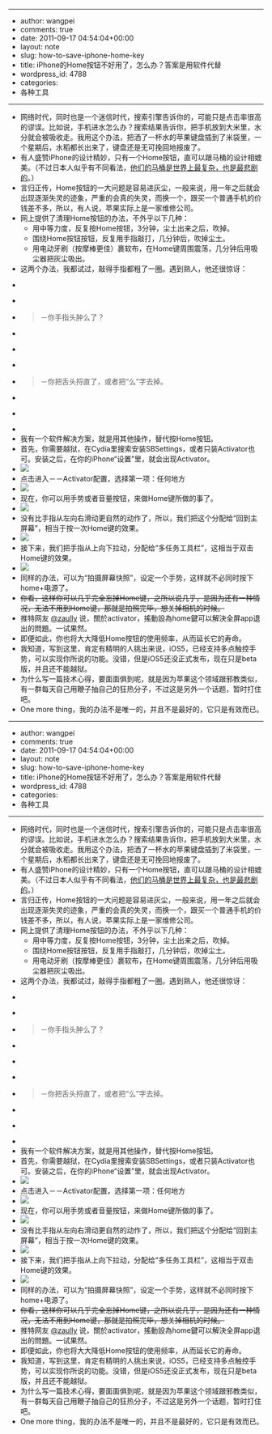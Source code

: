 - --
- author: wangpei
- comments: true
- date: 2011-09-17 04:54:04+00:00
- layout: note
- slug: how-to-save-iphone-home-key
- title: iPhone的Home按钮不好用了，怎么办？答案是用软件代替
- wordpress_id: 4788
- categories:
- 各种工具
- --
- 网络时代，同时也是一个迷信时代，搜索引擎告诉你的，可能只是点击率很高的谬误。比如说，手机进水怎么办？搜索结果告诉你，把手机放到大米里，水分就会被吸收走。我用这个办法，把洒了一杯水的苹果键盘插到了米袋里，一个星期后，水稻都长出来了，键盘还是无可挽回地报废了。
- 有人盛赞iPhone的设计精妙，只有一个Home按钮，直可以跟马桶的设计相媲美。（不过日本人似乎有不同看法，[他们的马桶是世界上最复杂，也是最悲剧的](http://home.cs.soufun.com/bbs/changshazxlt~1~44/50029499_50029499.htm)。）
- 言归正传，Home按钮的一大问题是容易进灰尘，一般来说，用一年之后就会出现逐渐失灵的迹象，严重的会真的失灵，而换一个，跟买一个普通手机的价钱差不多，所以，有人说，苹果实际上是一家维修公司。
- 网上提供了清理Home按钮的办法，不外乎以下几种：
    - 用中等力度，反复按Home按钮，3分钟，尘土出来之后，吹掉。
    - 围绕Home按钮按钮，反复用手指敲打，几分钟后，吹掉尘土。
    - 用电动牙刷（按摩棒更佳）裹软布，在Home键周围震荡，几分钟后用吸尘器把灰尘吸出。
- 这两个办法，我都试过，敲得手指都粗了一圈。遇到熟人，他还很惊讶：
- <blockquote>
- > 
- > －你手指头肿么了？
- > 
- > 
- > 
- > －你把舌头捋直了，或者把“么”字去掉。
- > 
- > 
- </blockquote>
- 我有一个软件解决方案，就是用其他操作，替代按Home按钮。
- 首先，你需要越狱，在Cydia里搜索安装SBSettings，或者只装Activator也可。安装之后，在你的iPhone“设置”里，就会出现Activator。
- ![](http://media.tumblr.com/tumblr_lrnh3jUTUt1qz6vj8.jpg)
- 点击进入－－Activator配置，选择第一项：任何地方
- ![](http://media.tumblr.com/tumblr_lrnh3upOkP1qz6vj8.jpg)
- 现在，你可以用手势或者音量按钮，来做Home键所做的事了。
- ![](http://media.tumblr.com/tumblr_lrnh4eLJz11qz6vj8.jpg)
- 没有比手指从左向右滑动更自然的动作了，所以，我们把这个分配给“回到主屏幕”，相当于按一次Home键的效果。
- ![](http://media.tumblr.com/tumblr_lrnh4sixOR1qz6vj8.jpg)
- 接下来，我们把手指从上向下拉动，分配给“多任务工具栏”，这相当于双击Home键的效果。
- ![](http://media.tumblr.com/tumblr_lrnh6hxjsF1qz6vj8.jpg)
- 同样的办法，可以为“拍摄屏幕快照”，设定一个手势，这样就不必同时按下home+电源了。
- <del>你看，这样你可以几乎完全忘掉Home键，之所以说几乎，是因为还有一种情况，无法不用到Home键，那就是拍照完毕，想关掉相机的时候。</del>
- 推特网友 [@zaully](http://twitter.com/#!/zaully) 说，關於activator，搖動設為home鍵可以解決全屏app退出的問題。一试果然。
- 即便如此，你也将大大降低Home按钮的使用频率，从而延长它的寿命。
- 我知道，写到这里，肯定有精明的人挑出来说，iOS5，已经支持多点触控手势，可以实现你所说的功能。没错，但是iOS5还没正式发布，现在只是beta版，并且还不能越狱。
- 为什么写一篇技术心得，要面面俱到呢，就是因为苹果这个领域跟邪教类似，有一群每天自己用鞭子抽自己的狂热分子，不过这是另外一个话题，暂时打住吧。
- One more thing，我的办法不是唯一的，并且不是最好的，它只是有效而已。
- --
- author: wangpei
- comments: true
- date: 2011-09-17 04:54:04+00:00
- layout: note
- slug: how-to-save-iphone-home-key
- title: iPhone的Home按钮不好用了，怎么办？答案是用软件代替
- wordpress_id: 4788
- categories:
- 各种工具
- --
- 网络时代，同时也是一个迷信时代，搜索引擎告诉你的，可能只是点击率很高的谬误。比如说，手机进水怎么办？搜索结果告诉你，把手机放到大米里，水分就会被吸收走。我用这个办法，把洒了一杯水的苹果键盘插到了米袋里，一个星期后，水稻都长出来了，键盘还是无可挽回地报废了。
- 有人盛赞iPhone的设计精妙，只有一个Home按钮，直可以跟马桶的设计相媲美。（不过日本人似乎有不同看法，[他们的马桶是世界上最复杂，也是最悲剧的](http://home.cs.soufun.com/bbs/changshazxlt~1~44/50029499_50029499.htm)。）
- 言归正传，Home按钮的一大问题是容易进灰尘，一般来说，用一年之后就会出现逐渐失灵的迹象，严重的会真的失灵，而换一个，跟买一个普通手机的价钱差不多，所以，有人说，苹果实际上是一家维修公司。
- 网上提供了清理Home按钮的办法，不外乎以下几种：
    - 用中等力度，反复按Home按钮，3分钟，尘土出来之后，吹掉。
    - 围绕Home按钮按钮，反复用手指敲打，几分钟后，吹掉尘土。
    - 用电动牙刷（按摩棒更佳）裹软布，在Home键周围震荡，几分钟后用吸尘器把灰尘吸出。
- 这两个办法，我都试过，敲得手指都粗了一圈。遇到熟人，他还很惊讶：
- <blockquote>
- > 
- > －你手指头肿么了？
- > 
- > 
- > 
- > －你把舌头捋直了，或者把“么”字去掉。
- > 
- > 
- </blockquote>
- 我有一个软件解决方案，就是用其他操作，替代按Home按钮。
- 首先，你需要越狱，在Cydia里搜索安装SBSettings，或者只装Activator也可。安装之后，在你的iPhone“设置”里，就会出现Activator。
- ![](http://media.tumblr.com/tumblr_lrnh3jUTUt1qz6vj8.jpg)
- 点击进入－－Activator配置，选择第一项：任何地方
- ![](http://media.tumblr.com/tumblr_lrnh3upOkP1qz6vj8.jpg)
- 现在，你可以用手势或者音量按钮，来做Home键所做的事了。
- ![](http://media.tumblr.com/tumblr_lrnh4eLJz11qz6vj8.jpg)
- 没有比手指从左向右滑动更自然的动作了，所以，我们把这个分配给“回到主屏幕”，相当于按一次Home键的效果。
- ![](http://media.tumblr.com/tumblr_lrnh4sixOR1qz6vj8.jpg)
- 接下来，我们把手指从上向下拉动，分配给“多任务工具栏”，这相当于双击Home键的效果。
- ![](http://media.tumblr.com/tumblr_lrnh6hxjsF1qz6vj8.jpg)
- 同样的办法，可以为“拍摄屏幕快照”，设定一个手势，这样就不必同时按下home+电源了。
- <del>你看，这样你可以几乎完全忘掉Home键，之所以说几乎，是因为还有一种情况，无法不用到Home键，那就是拍照完毕，想关掉相机的时候。</del>
- 推特网友 [@zaully](http://twitter.com/#!/zaully) 说，關於activator，搖動設為home鍵可以解決全屏app退出的問題。一试果然。
- 即便如此，你也将大大降低Home按钮的使用频率，从而延长它的寿命。
- 我知道，写到这里，肯定有精明的人挑出来说，iOS5，已经支持多点触控手势，可以实现你所说的功能。没错，但是iOS5还没正式发布，现在只是beta版，并且还不能越狱。
- 为什么写一篇技术心得，要面面俱到呢，就是因为苹果这个领域跟邪教类似，有一群每天自己用鞭子抽自己的狂热分子，不过这是另外一个话题，暂时打住吧。
- One more thing，我的办法不是唯一的，并且不是最好的，它只是有效而已。
